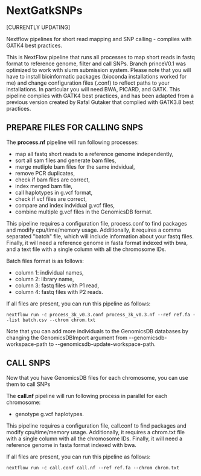 # NextGatkSNPs

[CURRENTLY UPDATING]

Nextflow pipelines for short read mapping and SNP calling - complies with GATK4 best practices. 

This is NextFlow pipeline that runs all processes to map short reads in fastq format to reference genome, 
filter and call SNPs. Branch princeV0.1 was optimized to work with slurm submission system. Please note 
that you will have to install bioinformatic packages (bioconda installations worked for me) and change 
configuration files (.conf) to reflect paths to your installations. In particular you will need BWA, 
PICARD,  and GATK. This pipeline complies with GATK4 best practices, and has been adapted from a previous
version created by Rafal Gutaker that complied with GATK3.8 best practices.

## PREPARE FILES FOR CALLING SNPS

The **process.nf** pipeline will run following processes:

  - map all fastq short reads to a reference genome independently,
  - sort all sam files and generate bam files,
  - merge mutliple bam files for the same indvidual,
  - remove PCR duplicates,
  - check if bam files are correct,
  - index merged bam file,
  - call haplotypes in g.vcf format,
  - check if vcf files are correct,
  - compare and index indvidual g.vcf files,
  - combine multiple g.vcf files in the GenomicsDB format.

This pipeline requires a configuration file, process.conf to find packages and modify cpu/time/memory usage. 
Additionally, it requires a comma separated "batch" file, which will include information about your fastq files. 
Finally, it will need a reference genome in fasta format indexed with bwa, and a text file with a single column
with all the chromosome IDs.

Batch files format is as follows: 

  - column 1: individual names,
  - column 2: library name,
  - column 3: fastq files with P1 read,
  - column 4: fastq files with P2 reads.
  

If all files are present, you can run this pipeline as follows:

```
nextflow run -c process_3k_v0.3.conf process_3k_v0.3.nf --ref ref.fa --list batch.csv --chrom chrom.txt
```

Note that you can add more individuals to the GenomicsDB databases by changing the GenomicsDBImport argument from --genomicsdb-workspace-path to --genomicsdb-update-workspace-path.

## CALL SNPS

Now that you have GenomicsDB files for each chromosome, you can use them to call SNPs

The **call.nf** pipeline will run following process in parallel for each chromosome:

  - genotype g.vcf haplotypes.
  
This pipeline requires a configuration file, call.conf to find packages and modify cpu/time/memory usage. Additionally, it requires a chrom.txt file with a single column with all the chromosome IDs. Finally, it will need a reference genome in fasta format indexed with bwa.


If all files are present, you can run this pipeline as follows:

```
nextflow run -c call.conf call.nf --ref ref.fa --chrom chrom.txt
```

